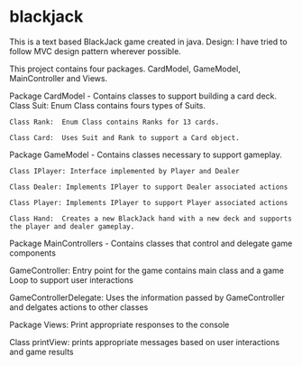 blackjack
=========

This is a text based BlackJack game created in java.
Design:
I have tried to follow MVC design pattern wherever possible.

This project contains four packages.
CardModel, GameModel, MainController and Views.

Package CardModel - Contains classes to support building a card deck.
	Class Suit:  Enum Class contains fours types of Suits.
  
	Class Rank:  Enum Class contains Ranks for 13 cards.
  
	Class Card:  Uses Suit and Rank to support a Card object.
  
  



Package GameModel - Contains classes necessary to support gameplay.

	Class IPlayer: Interface implemented by Player and Dealer

	Class Dealer: Implements IPlayer to support Dealer associated actions

	Class Player: Implements IPlayer to support Player associated actions

	Class Hand:  Creates a new BlackJack hand with a new deck and supports the player and dealer gameplay.

  



Package MainControllers - Contains classes that control and delegate game components

GameController: Entry point for the game contains main class and a game Loop to support user interactions

GameControllerDelegate: Uses the information passed by GameController and delgates actions to other classes
  



Package Views:  Print appropriate responses to the console

Class printView: prints appropriate messages based on user interactions and game results 


